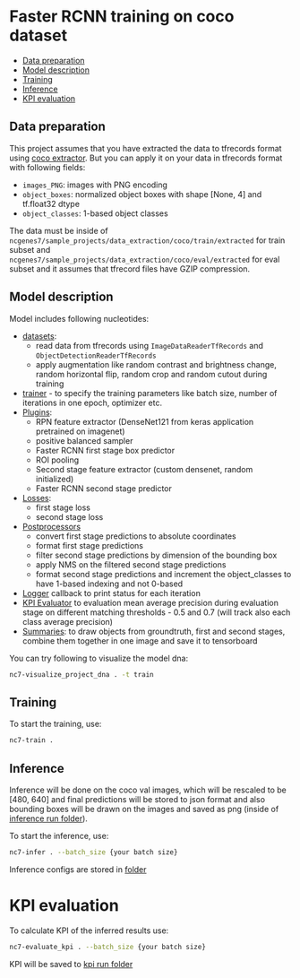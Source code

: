 Faster RCNN training on coco dataset
====================================

- [Data preparation](#fasterrcnn-coco-data-preparation)
- [Model description](#fasterrcnn-coco-model-description)
- [Training](#fasterrcnn-coco-training)
- [Inference](#fasterrcnn-coco-inference)
- [KPI evaluation](#fasterrcnn-coco-kpi-evaluation)

[coco_extraction_readme]: ../data_extraction/coco/README.md

## Data preparation <a name="fasterrcnn-coco-data-preparation"></a>

This project assumes that you have extracted the data to tfrecords format using
[coco extractor][coco_extraction_readme]. But you can apply it on your data in
tfrecords format with following fields:
- `images_PNG`: images with PNG encoding
- `object_boxes`: normalized object boxes with shape [None, 4] and tf.float32
dtype
- `object_classes`: 1-based object classes
    
The data must be inside of 
`ncgenes7/sample_projects/data_extraction/coco/train/extracted` for train
subset and `ncgenes7/sample_projects/data_extraction/coco/eval/extracted`
for eval subset and it assumes that tfrecord files have GZIP compression.

## Model description <a name="fasterrcnn-coco-model-description"></a>

Model includes following nucleotides:

  * [datasets](training/configs/datasets.json):
    - read data from tfrecords using `ImageDataReaderTfRecords` and
    `ObjectDetectionReaderTfRecords`
    - apply augmentation like random contrast and brightness change,
    random horizontal flip, random crop and random cutout during training
  * [trainer](training/configs/trainer.json) - to specify the
  training parameters like batch size, number of iterations in one epoch,
  optimizer etc.
  * [Plugins](training/configs/plugins):
      * RPN feature extractor (DenseNet121 from keras application pretrained on
      imagenet)
      * positive balanced sampler
      * Faster RCNN first stage box predictor
      * ROI pooling
      * Second stage feature extractor (custom densenet, random initialized)
      * Faster RCNN second stage predictor
  * [Losses](training/configs/losses):
      * first stage loss
      * second stage loss
  * [Postprocessors](training/configs/postprocessors)
      * convert first stage predictions to absolute coordinates
      * format first stage predictions
      * filter second stage predictions by dimension of the bounding box
      * apply NMS on the filtered second stage predictions
      * format second stage predictions and increment the object_classes
      to have 1-based indexing and not 0-based      
  * [Logger](training/configs/callbacks/base_logger.json)
  callback to print status for each iteration
  * [KPI Evaluator](training/configs/callbacks_eval/map_kpieval.json)
  to evaluation mean average precision during evaluation stage on different
  matching thresholds - 0.5 and 0.7 (will track also each class average
  precision)
  * [Summaries](training/configs/summaries): 
  to draw objects from groundtruth, first and second stages, combine them
  together in one image and save it to tensorboard  

You can try following to visualize the model dna:

```bash
nc7-visualize_project_dna . -t train
```

## Training <a name="fasterrcnn-coco-training"></a>

To start the training, use:

```bash
nc7-train .
```

## Inference <a name="fasterrcnn-coco-inference"></a>

Inference will be done on the coco val images, which will be rescaled to be
[480, 640] and final predictions will be stored to json format and also bounding
boxes will be drawn on the images and saved as png
(inside of [inference run folder](inference/last_run/results)).

To start the inference, use:

```bash
nc7-infer . --batch_size {your batch size}
```

Inference configs are stored in [folder](inference/configs)

# KPI evaluation <a name="fasterrcnn-coco-kpi-evaluation"></a>

To calculate KPI of the inferred results use:

```bash
nc7-evaluate_kpi . --batch_size {your batch size}
```

KPI will be saved to [kpi run folder](kpi_evaluation/last_run/results)

